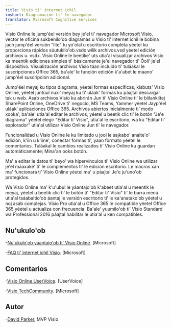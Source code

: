 ```yaml
---
title: Visio ti' internet ichil
inshort: Diagramación ti' le navegador
translator: Microsoft Cognitive Services
---
```



Visio Online le jump'éel versión bey je'el ti' navegador Microsoft Visio, vector le oficina sukbenilo'ob diagramas u Visio ti' internet ichil le bobina jach jump'éel versión "lite" tu yo'olal u escritorio completa yéetel ku proporciona rápidos súutukilo'ob.vsdx wilik archivos.vsd yéetel edición archivos u. vsdx. Visio Online le beetike' uts utia'al visualizar archivos Visio ka meentik ediciones simples ti' básicamente je'el navegador ti' Óoli' je'el dispositivo. Visualización archivos Visio táan incluido ti' tuláakal le suscripciones Office 365, ba'ale' le función edición k'a'abet le maano' jump'éel suscripción adicional.

Jump'éel meyaj ku tipos diagrama, yéetel formas específicas, kisbuts' Visio Online, yéetel juntúul nuxi' meyaj ku ti' uláak' formas ku páajtal descargar tak u web. Asab archivos Visio ku abrirán Jun ti' Visio Online ti' le biilankiltej SharePoint Online, OneDrive ti' negocio, MS Teams, Yammer yéetel Jayp'éel uláak' aplicaciones Office 365. Archivos abiertos inicialmente ti' modo xooka', ba'ale' utia'al editar le archivos, yéetel u beetik clic ti' le botón "Je'e diagrama" yéetel elegir "Editar ti' Visio", utia'al le escritorio, wa ku "Editar ti' explorador" utia'al utilizar Visio Online Jun ti' le navegador.

Funcionalidad u Visio Online le ku limitado u jool le sajkabo' analte'o' edición, k'iin u k'iine', conectar formas ti', yaan formato yéetel le comentarios. Tuláakal le cambios realizados ti' Visio Online ku guardan automáticamente; Mina'an ooks botón.

Ma' a editar le datos ti' beyo' wa hipervínculos ti' Visio Online wa utilizar je'el máaxake' ti' le complementos ti' le edición escritorio. Le macros xan ma' funcionará ti' Visio Online yéetel ma' u páajtal Je'e ju'uno'ob protegidos.

Wa Visio Online ma' k'u'ubul le yáantajo'ob k'abeet utia'al u meentik le meyaj, yéetel u beetik clic ti' le botón ti' "Editar ti' Visio" ti' le barra menú utia'al tsáabaltio'ob áantaj le versión escritorio ti' le ka'anatako'ob yéetel u noj asab complejas. Visio Pro utia'al u Office 365 le compatible yéetel Office 365 yéetel u actualiza con frecuencia. Ba'ale' yuumilo'ob ti' Visio Standard wa Professional 2016 páajtal habilitar le utia'al u ken compatibles.

Nu'ukulo'ob
---------

-[Nu'ukulo'ob yáantajo'ob ti' Visio Online](https://technet.microsoft.com/library/visio-online-service-descriptoin.aspx).
    \[Microsoft\]

-[FAQ ti' internet ichil Visio](https://support.office.com/en-us/article/Visio-Online-Frequently-Asked-Questions-e6647040-2fca-42ec-9fa5-d16a4e39e0ee?ui=en-US&rs=en-US&ad=US).
    \[Microsoft\]

Comentarios
---------

-[Visio Online UserVoice](https://visio.uservoice.com/forums/368199-visio-online).
    \[UserVoice\]

-[Visio TechCommunity](https://techcommunity.microsoft.com/t5/Visio/ct-p/Visio).
    \[Microsoft\]

Autor
---------

-[David Parker](https://www.linkedin.com/in/bvisual/), MVP Visio


